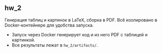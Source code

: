 ## hw_2

Генерация таблиц и картинок в LaTeX, сборка в PDF. Всё изолировано в Docker-контейнере для удобства запуска.

- Запуск через Docker генерирует код и из него PDF с таблицей и картинкой.
- Все результаты лежат в `hw_2/artifacts/`.
